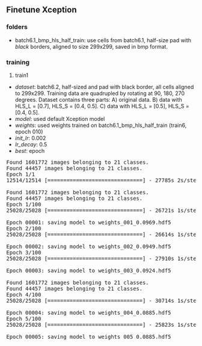 ## Finetune Xception

### folders
 - batch6.1_bmp_hls_half_train: use cells from batch6.1, half-size pad with *black* borders, aligned to size 299x299, saved in bmp format. 

### training
1. train1
 - _dataset_: batch6.2, half-sized and pad with black border, all cells aligned to 299x299. Training data are quadrupled by rotating at 90, 180, 270 degrees. Dataset contains three parts: A) original data. B) data with HLS_L = [0.7], HLS_S = [0.4, 0.5]. C) data with HLS_L = [0.5], HLS_S = [0.4, 0.5].
 - _model_: used default Xception model
 - _weights_: used weights trained on batch6.1_bmp_hls_half_train (train6, epoch 010)
 - _init_lr_: 0.002
 - _lr_decay_: 0.5
 - _best_: epoch 
 
<pre>
Found 1601772 images belonging to 21 classes.
Found 44457 images belonging to 21 classes.
Epoch 1/1
12514/12514 [==============================] - 27785s 2s/step - loss: 0.3620 - acc: 0.9124 - val_loss: 0.2068 - val_acc: 0.9420

Found 1601772 images belonging to 21 classes.
Found 44457 images belonging to 21 classes.
Epoch 1/100
25028/25028 [==============================] - 26721s 1s/step - loss: 0.1183 - acc: 0.9597 - val_loss: 0.0969 - val_acc: 0.9671

Epoch 00001: saving model to weights_001_0.0969.hdf5
Epoch 2/100
25028/25028 [==============================] - 26614s 1s/step - loss: 0.1010 - acc: 0.9653 - val_loss: 0.0949 - val_acc: 0.9672

Epoch 00002: saving model to weights_002_0.0949.hdf5
Epoch 3/100
25028/25028 [==============================] - 27910s 1s/step - loss: 0.0976 - acc: 0.9664 - val_loss: 0.0924 - val_acc: 0.9677

Epoch 00003: saving model to weights_003_0.0924.hdf5

Found 1601772 images belonging to 21 classes.
Found 44457 images belonging to 21 classes.
Epoch 4/100
25028/25028 [==============================] - 30714s 1s/step - loss: 0.0793 - acc: 0.9719 - val_loss: 0.0885 - val_acc: 0.9690

Epoch 00004: saving model to weights_004_0.0885.hdf5
Epoch 5/100
25028/25028 [==============================] - 25823s 1s/step - loss: 0.0749 - acc: 0.9733 - val_loss: 0.0885 - val_acc: 0.9684

Epoch 00005: saving model to weights_005_0.0885.hdf5
</pre>
